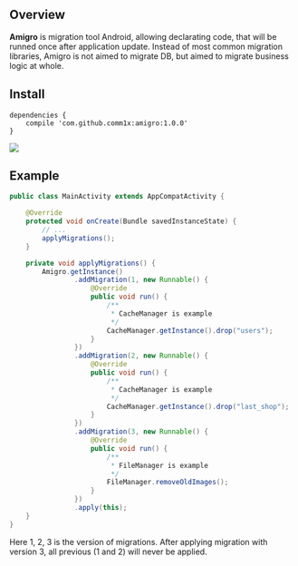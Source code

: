 ## Overview

__Amigro__ is migration tool Android, allowing declarating code, that will be runned once after application update.
Instead of most common migration libraries, Amigro is not aimed to migrate DB, but aimed to migrate business logic at whole.

## Install

```
dependencies {
    compile 'com.github.comm1x:amigro:1.0.0'
}
```

[![](https://img.shields.io/bintray/v/comm1x/maven/amigro.svg)](https://bintray.com/comm1x/maven/amigro)

## Example

```java
public class MainActivity extends AppCompatActivity {

    @Override
    protected void onCreate(Bundle savedInstanceState) {
        // ...
        applyMigrations();
    }

    private void applyMigrations() {
        Amigro.getInstance()
                .addMigration(1, new Runnable() {
                    @Override
                    public void run() {
                        /**
                         * CacheManager is example
                         */
                        CacheManager.getInstance().drop("users");
                    }
                })
                .addMigration(2, new Runnable() {
                    @Override
                    public void run() {
                        /**
                         * CacheManager is example
                         */
                        CacheManager.getInstance().drop("last_shop");
                    }
                })
                .addMigration(3, new Runnable() {
                    @Override
                    public void run() {
                        /**
                         * FileManager is example
                         */
                        FileManager.removeOldImages();
                    }
                })
                .apply(this);
    }
}
```

Here 1, 2, 3 is the version of migrations. After applying migration with version 3, all previous (1 and 2) will never be applied.
